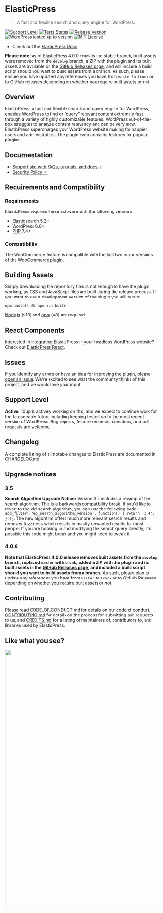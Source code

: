 # ElasticPress

> A fast and flexible search and query engine for WordPress.

[![Support Level](https://img.shields.io/badge/support-active-green.svg)](#support-level) [![Tests Status](https://github.com/10up/ElasticPress/actions/workflows/test.yml/badge.svg?branch=develop)](https://github.com/10up/ElasticPress) [![Release Version](https://img.shields.io/github/release/10up/ElasticPress.svg)](https://github.com/10up/ElasticPress/releases/latest) ![WordPress tested up to version](https://img.shields.io/wordpress/plugin/tested/elasticpress?label=WordPress) [![MIT License](https://img.shields.io/github/license/10up/ElasticPress.svg)](https://github.com/10up/ElasticPress/blob/develop/LICENSE.md)

* Check out the [ElasticPress Docs](https://www.elasticpress.io/documentation/)

**Please note:** as of ElasticPress 4.0.0 `trunk` is the stable branch, built assets were removed from the `develop` branch, a ZIP with the plugin and its built assets are available on the [GitHub Releases page](https://github.com/10up/ElasticPress/releases), and will include a build script should you want to build assets from a branch.  As such, please ensure you have updated any references you have from `master` to `trunk` or to GitHub releases depending on whether you require built assets or not.

## Overview

ElasticPress, a fast and flexible search and query engine for WordPress, enables WordPress to find or “query” relevant content extremely fast through a variety of highly customizable features. WordPress out-of-the-box struggles to analyze content relevancy and can be very slow. ElasticPress supercharges your WordPress website making for happier users and administrators. The plugin even contains features for popular plugins.

## Documentation

* [Support site with FAQs, tutorials, and docs ☞](https://www.elasticpress.io/documentation/)
* [Security Policy ☞](https://github.com/10up/ElasticPress/blob/develop/SECURITY.md)

## Requirements and Compatibility

### Requirements

ElasticPress requires these software with the following versions:

* [Elasticsearch](https://www.elastic.co) 5.2+
* [WordPress](https://wordpress.org) 6.0+
* [PHP](https://php.net/) 7.4+

### Compatibility

The WooCommerce feature is compatible with the last two major versions of the [WooCommerce plugin](https://wordpress.org/plugins/woocommerce/).

## Building Assets

Simply downloading the repository files is not enough to have the plugin working, as CSS and JavaScript files are built during the release process. If you want to use a development version of the plugin you will to run:

`npm install && npm run build`

[Node.js](https://nodejs.org/en/) (v18) and [npm](https://www.npmjs.com/) (v8) are required.

## React Components

Interested in integrating ElasticPress in your headless WordPress website? Check out [ElasticPress React](https://github.com/10up/elasticpress-react).

## Issues

If you identify any errors or have an idea for improving the plugin, please [open an issue](https://github.com/10up/ElasticPress/issues?state=open). We're excited to see what the community thinks of this project, and we would love your input!

## Support Level

**Active:** 10up is actively working on this, and we expect to continue work for the foreseeable future including keeping tested up to the most recent version of WordPress.  Bug reports, feature requests, questions, and pull requests are welcome.

## Changelog

A complete listing of all notable changes to ElasticPress are documented in [CHANGELOG.md](https://github.com/10up/elasticpress/blob/develop/CHANGELOG.md).

## Upgrade notices

### 3.5

**Search Algorithm Upgrade Notice:** Version 3.5 includes a revamp of the search algorithm. This is a backwards compatibility break. If you'd like to revert to the old search algorithm, you can use the following code: `add_filter( 'ep_search_algorithm_version', function() { return '3.4'; } );`. The new algorithm offers much more relevant search results and removes fuzziness which results in mostly unwanted results for most people. If you are hooking in and modifying the search query directly, it's possible this code might break and you might need to tweak it.

### 4.0.0

**Note that ElasticPress 4.0.0 release removes built assets from the `develop` branch, replaced `master` with `trunk`, added a ZIP with the plugin and its built assets in the [GitHub Releases page](https://github.com/10up/ElasticPress/releases), and included a build script should you want to build assets from a branch.**  As such, please plan to update any references you have from `master` to `trunk` or to GitHub Releases depending on whether you require built assets or not.

## Contributing

Please read [CODE_OF_CONDUCT.md](https://github.com/10up/elasticpress/blob/develop/CODE_OF_CONDUCT.md) for details on our code of conduct, [CONTRIBUTING.md](https://github.com/10up/elasticpress/blob/develop/CONTRIBUTING.md) for details on the process for submitting pull requests to us, and [CREDITS.md](https://github.com/10up/elasticpress/blob/develop/CREDITS.md) for a listing of maintainers of, contributors to, and libraries used by ElasticPress.

## Like what you see?

<p align="center">
<a href="https://10up.com/contact/"><img src="https://10up.com/uploads/2016/10/10up-Github-Banner.png" width="850"></a>
</p>

